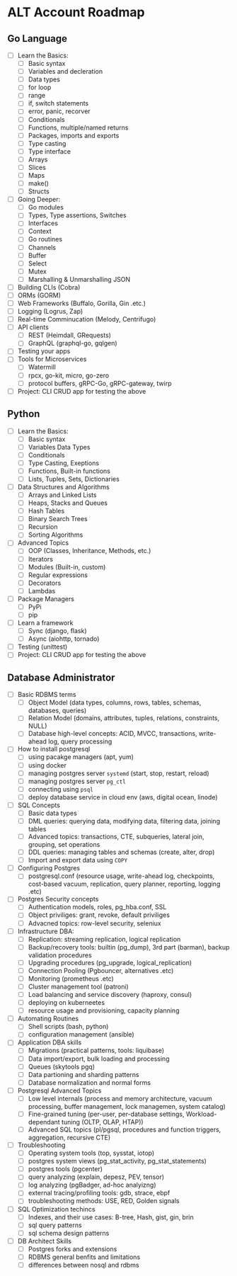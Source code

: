 # ALT Account Roadmap

## Go Language

- [ ] Learn the Basics:
  - [ ] Basic syntax
  - [ ] Variables and decleration
  - [ ] Data types
  - [ ] for loop
  - [ ] range
  - [ ] if, switch statements
  - [ ] error, panic, recorver
  - [ ] Conditionals
  - [ ] Functions, multiple/named returns
  - [ ] Packages, imports and exports
  - [ ] Type casting
  - [ ] Type interface
  - [ ] Arrays
  - [ ] Slices 
  - [ ] Maps
  - [ ] make()
  - [ ] Structs
- [ ] Going Deeper:
   - [ ] Go modules
   - [ ] Types, Type assertions, Switches
   - [ ] Interfaces
   - [ ] Context
   - [ ] Go routines
   - [ ] Channels
   - [ ] Buffer
   - [ ] Select
   - [ ] Mutex
   - [ ] Marshalling & Unmarshalling JSON
- [ ] Building CLIs (Cobra)
- [ ] ORMs (GORM)
- [ ] Web Frameworks (Buffalo, Gorilla, Gin .etc.)
- [ ] Logging (Logrus, Zap)
- [ ] Real-time Comminucation (Melody, Centrifugo)
- [ ] API clients
  - [ ] REST (Heimdall, GRequests)
  - [ ] GraphQL (graphql-go, gqlgen)
- [ ] Testing your apps
- [ ] Tools for Microservices
  - [ ] Watermill
  - [ ] rpcx, go-kit, micro, go-zero
  - [ ] protocol buffers, gRPC-Go, gRPC-gateway, twirp
- [ ] Project: CLI CRUD app for testing the above

## Python

- [ ] Learn the Basics:
  - [ ] Basic syntax
  - [ ] Variables Data Types
  - [ ] Conditionals
  - [ ] Type Casting, Exeptions
  - [ ] Functions, Built-in functions
  - [ ] Lists, Tuples, Sets, Dictionaries
- [ ] Data Structures and Algorithms
  - [ ] Arrays and Linked Lists
  - [ ] Heaps, Stacks and Queues
  - [ ] Hash Tables
  - [ ] Binary Search Trees
  - [ ] Recursion
  - [ ] Sorting Algorithms
- [ ] Advanced Topics
  - [ ] OOP (Classes, Inheritance, Methods, etc.)
  - [ ] Iterators
  - [ ] Modules (Built-in, custom)
  - [ ] Regular expressions
  - [ ] Decorators
  - [ ] Lambdas
- [ ] Package Managers
  - [ ] PyPi
  - [ ] pip
- [ ] Learn a framework 
  - [ ] Sync (django, flask)
  - [ ] Async (aiohttp, tornado)
- [ ] Testing (unittest)
- [ ] Project: CLI CRUD app for testing the above

## Database Administrator

- [ ] Basic RDBMS terms 
  - [ ] Object Model (data types, columns, rows, tables, schemas, databases, queries)
  - [ ] Relation Model (domains, attributes, tuples, relations, constraints, NULL)
  - [ ] Database high-level concepts: ACID, MVCC, transactions, write-ahead log, query processing
- [ ] How to install postgresql
  - [ ] using pacakge managers (apt, yum)
  - [ ] using docker
  - [ ] managing postgres server `systemd` (start, stop, restart, reload)
  - [ ] managing postgres server `pg_ctl`
  - [ ] connecting using `psql`
  - [ ] deploy database service in cloud env (aws, digital ocean, linode)
- [ ] SQL Concepts
  - [ ] Basic data types
  - [ ] DML queries: querying data, modifying data, filtering data, joining tables
  - [ ] Advanced topics: transactions, CTE, subqueries, lateral join, grouping, set operations
  - [ ] DDL queries: managing tables and schemas (create, alter, drop)
  - [ ] Import and export data using `COPY`
- [ ] Configuring Postgres 
  - [ ] postgresql.conf (resource usage, write-ahead log, checkpoints, cost-based vacuum, replication, query planner, reporting, logging .etc)
- [ ] Postgres Security concepts
  - [ ] Authentication models, roles, pg_hba.conf, SSL
  - [ ] Object priviliges: grant, revoke, default priviliges
  - [ ] Advacned topics: row-level security, seleniux
 - [ ] Infrastructure DBA:
    - [ ] Replication: streaming replication, logical replication
    - [ ] Backup/recovery tools: builtin (pg_dump), 3rd part (barman), backup validation procedures
    - [ ] Upgrading procedures (pg_upgrade, logical_replication)
    - [ ] Connection Pooling (Pgbouncer, alternatives .etc)
    - [ ] Monitoring (prometheus .etc)
    - [ ] Cluster management tool (patroni)
    - [ ] Load balancing and service discovery (haproxy, consul)
    - [ ] deploying on kuberneetes
    - [ ] resource usage and provisioning, capacity planning
- [ ] Automating Routines
  - [ ] Shell scripts (bash, python)
  - [ ] configuration management (ansible)
- [ ] Application DBA skills
  - [ ] Migrations (practical patterns, tools: liquibase)
  - [ ] Data import/export, bulk loading and processing 
  - [ ] Queues (skytools pgq)
  - [ ] Data partioning and sharding patterns
  - [ ] Database normalization and normal forms
- [ ] Postgresql Advanced Topics
   - [ ] Low level internals (process and memory architecture, vacuum processing, buffer management, lock managemen, system catalog)
   - [ ] Fine-grained tuning (per-user, per-database settings, Workload-dependant tuning (OLTP, OLAP, HTAP))
   - [ ] Advanced SQL topics (pl/pgsql, procedures  and function triggers, aggregation, recursive CTE)
- [ ] Troubleshooting
   - [ ] Operating system tools (top, sysstat, iotop)
   - [ ] postgres system views (pg_stat_activity, pg_stat_statements)
   - [ ] postgres tools (pgcenter)
   - [ ] query analyzing (explain, depesz, PEV, tensor)
   - [ ] log analyzing (pgBadger, ad-hoc analyizng)
   - [ ] external tracing/profiling tools: gdb, strace, ebpf
   - [ ] troubleshooting methods: USE, RED, Golden signals
 - [ ] SQL Optimization techincs
   - [ ] Indexes, and their use cases: B-tree, Hash, gist, gin, brin
   - [ ] sql query patterns
   - [ ] sql schema design patterns
 - [ ] DB Architect Skills
   - [ ] Postgres forks and extensions
   - [ ] RDBMS general benfits and limitations
   - [ ] differences between nosql and rdbms
